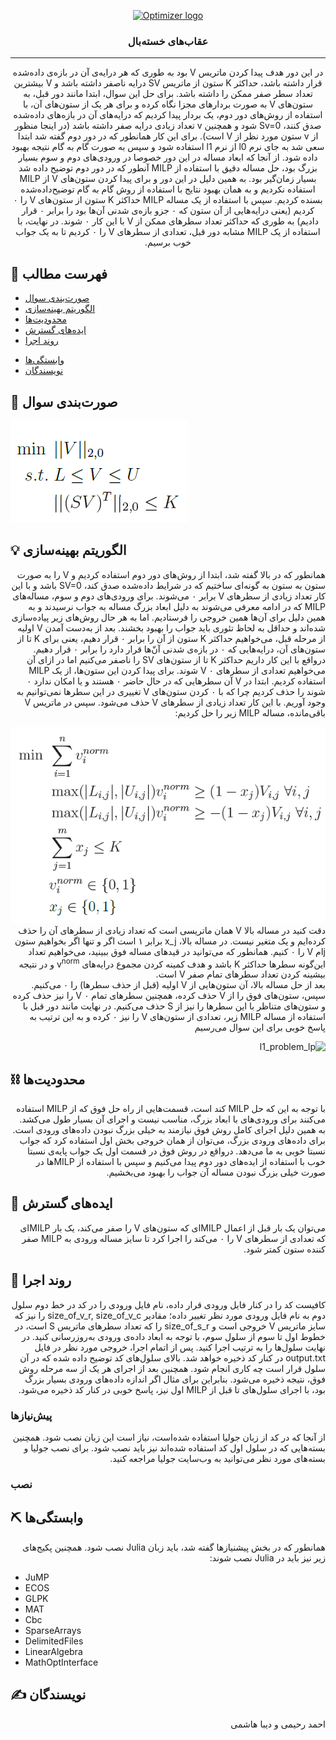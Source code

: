 <p align="center">
  <a href="" rel="noopener">
 <img src="http://optimizer.math.sharif.edu/wp-content/uploads/2021/02/optimizer.png" alt="Optimizer logo"></a>
</p>
<h3 align="center">عقاب‌های خسته‌بال</h3>

---

<div dir = "rtl">
<p align="center"> در این دور هدف پیدا کردن ماتریس V بود به طوری که هر درایه‌ی آن در بازه‌ی داده‌شده قرار داشته باشد، حداکثر K ستون از ماتریس SV درایه ناصفر داشته باشد و V بیشترین تعداد سطر صفر ممکن را داشته باشد. 
  برای حل این سوال، ابتدا مانند دور قبل، به ستون‌های V به صورت بردارهای مجزا نگاه کرده و برای هر یک از ستون‌های آن، با استفاده از روش‌های دور دوم، یک بردار پیدا کردیم که درایه‌های آن در بازه‌های داده‌شده صدق کنند، Sv=0 شود و همچنین v تعداد زیادی درایه صفر داشته باشد (در اینجا منظور از v ستون مورد نظر از V است). برای این کار همانطور که در دور دوم گفته شد ابتدا سعی شد به جای نرم l0 از نرم l1 استفاده شود و سپس به صورت گام به گام نتیجه بهبود داده شود. از آنجا که ابعاد مساله در این دور خصوصا در ورودی‌های دوم و سوم بسیار بزرگ بود، حل مساله دقیق با استفاده از MILP آنطور که در دور دوم توضیح داده شد بسیار زمان‌گیر بود. به همین دلیل در این دور و برای پیدا کردن ستون‌های V از MILP استفاده نکردیم و به همان بهبود نتایج با استفاده از روش گام به گام توضیح‌داده‌شده بسنده کردیم.  
  سپس با استفاده از یک مساله MILP حداکثر K ستون از ستون‌های V را ۰ کردیم (یعنی درایه‌هایی از آن ستون که ۰ جزو بازه‌ی شدنی آن‌ها بود را برابر ۰ قرار دادیم) به طوری که حداکثر تعداد سطرهای ممکن از V با این کار ۰ شوند.  
  در نهایت، با استفاده از یک MILP مشابه دور قبل، تعدادی از سطرهای V را ۰ کردیم تا به یک جواب خوب برسیم.
    <br> 
</p>
 </div>

## 📝 فهرست مطالب
- [صورت‌بندی سوال](#problem_statement)
- [الگوریتم بهینه‌سازی](#idea)
- [محدودیت‌ها](#limitations)
- [ایده‌های گسترش](#future_scope)
- [روند اجرا](#getting_started)
<!--- - [نحوه استفاده](#usage) --->
- [وابستگی‌ها](#tech_stack)
- [نویسندگان](#authors)
<!--- - [قدردانی](#acknowledgments) --->

## 🧐 صورت‌بندی سوال <a name = "problem_statement"></a>
![main_problem](https://github.com/AhmadRHM/Optimizer2021_Round5/blob/main/images/main_problem.png)

## 💡 الگوریتم بهینه‌سازی <a name = "idea"></a>
<div dir = "rtl">
  همانطور که در بالا گفته شد، ابتدا از روش‌های دور دوم استفاده کردیم و V را به صورت ستون به ستون به گونه‌ای ساختیم که در شرایط داده‌شده صدق کند، SV=0 باشد و با این کار تعداد زیادی از سطرهای V برابر ۰ می‌شوند. برای ورودی‌های دوم و سوم، مساله‌های MILP که در ادامه معرفی می‌شوند به دلیل ابعاد بزرگ مساله به جواب نرسیدند و به همین دلیل برای آن‌ها همین خروجی را فرستادیم. اما به هر حال روش‌های زیر پیاده‌سازی شده‌اند و حداقل به لحاظ تئوری باید جواب را بهبود بخشند.  
  بعد از به‌دست آمدن V اولیه از مرحله قبل، می‌خواهیم حداکثر K ستون از آن را برابر ۰ قرار دهیم، یعنی برای K تا از ستون‌های آن، درایه‌هایی که ۰ در بازه‌ی شدنی آن‌ّها قرار دارد را برابر ۰ قرار دهیم. درواقع با این کار داریم حداکثر K تا از ستون‌های SV را ناصفر می‌کنیم اما در ازای آن می‌خواهیم تعدادی از سطرهای V ۰ شوند. برای پیدا کردن این ستون‌ها، از یک MILP استفاده کردیم. ابتدا در V آن سطرهایی که در حال حاضر ۰ هستند و یا امکان ندارد ۰ شوند را حذف کردیم چرا که با ۰ کردن ستون‌های V تغییری در این سطرها نمی‌توانیم به وجود آوریم. با این کار تعداد زیادی از سطرهای V حذف می‌شود. سپس در ماتریس V باقی‌مانده، مساله MILP زیر را حل کردیم:  
  
![l1_problem](https://github.com/AhmadRHM/Optimizer2021_Round5/blob/main/images/cols_MILP.png)  
  دقت کنید در مساله بالا V همان ماتریسی است که تعداد زیادی از سطرهای آن را حذف کرده‌ایم و یک متغیر نیست. در مساله بالا، x_j برابر ۱ است اگر و تنها اگر بخواهیم ستون jام V را ۰ کنیم. همانطور که می‌توانید در قیدهای مساله فوق ببینید، می‌خواهیم تعداد این‌گونه سطرها حداکثر K باشد و هدف کمینه کردن مجموع درایه‌های
  v<sup>norm</sup>
و در نتیجه بیشینه کردن تعداد سطرهای تمام صفر V است.  
  بعد از حل مساله بالا، آن ستون‌هایی از V اولیه (قبل از حذف سطرها) را ۰ می‌کنیم. سپس، ستون‌های فوق را از V حذف کرده، همچنین سطرهای تمام ۰ V را نیز حذف کرده و ستون‌های متناظر با این سطرها را نیز از S حذف می‌کنیم. در نهایت مانند دور قبل با استفاده از مساله MILP زیر، تعدادی از ستون‌های V را نیز ۰ کرده و به این ترتیب به پاسخ خوبی برای این سوال می‌رسیم

![l1_problem_lp](https://github.com/AhmadRHM/Optimizer2021_Round2/blob/main/images/rows_MILP.png)   
</div>

## ⛓️ محدودیت‌ها <a name = "limitations"></a>
  <div dir = "rtl">
  با توجه به این که حل MILP کند است، قسمت‌هایی از راه حل فوق که از MILP استفاده می‌کنند برای ورودی‌های با ابعاد بزرگ، مناسب نیست و اجرای آن بسیار طول می‌کشد. به همین دلیل اجرای کامل روش فوق نیازمند به خیلی بزرگ نبودن داده‌های ورودی است. برای داده‌های ورودی بزرگ، می‌توان از همان خروجی بخش اول استفاده کرد که جواب نسبتا خوبی به ما می‌دهد. درواقع در روش فوق در قسمت اول یک جواب پایه‌ی نسبتا خوب با استفاده از ایده‌های دور دوم پیدا می‌کنیم و سپس با استفاده از MILPها در صورت خیلی بزرگ نبودن مساله آن جواب را بهبود می‌بخشیم.
  </div>
  
## 🚀 ایده‌های گسترش <a name = "future_scope"></a>
<div dir = "rtl">
می‌توان یک بار قبل از اعمال MILPای که ستون‌های V را صفر می‌کند، یک بار MILPای که تعدادی از سطرهای V را ۰ می‌کند را اجرا کرد تا سایز مساله ورودی به MILP صفر کننده ستون کمتر شود.
</div>

## 🏁 روند اجرا <a name = "getting_started"></a>
<div dir = "rtl">
کافیست کد را در کنار فایل ورودی قرار داده، نام فایل ورودی را در کد در خط دوم سلول دوم به نام فایل ورودی مورد نظر تغییر داده؛ مقادیر size_of_v_r, size_of_v_c  را نیز که سایز ماتریس V خروجی است و size_of_s_r را که تعداد سطرهای ماتریس S است، در خطوط اول تا سوم از سلول سوم، با توجه به ابعاد داده‌ی ورودی به‌روزرسانی کنید. در نهایت سلول‌ها را به ترتیب اجرا کنید. پس از اتمام اجرا، خروجی مورد نظر در فایل output.txt در کنار کد ذخیره خواهد شد. بالای سلول‌های کد توضیح داده شده که در آن سلول قرار است چه کاری انجام شود. همچنین بعد از اجرای هر یک از سه مرحله روش فوق، نتیجه ذخیره می‌شود. بنابراین برای مثال اگر اندازه داده‌های ورودی بسیار بزرگ بود، با اجرای سلول‌های تا قبل از MILP اول نیز، پاسخ خوبی در کنار کد ذخیره می‌شود.
</div>

### پیش‌نیازها
<div dir = "rtl">
  از آنجا که در کد از زبان جولیا استفاده شده‌است، نیاز است این زبان نصب شود. همچنین بسته‌هایی که در سلول اول کد استفاده شده‌اند نیز باید نصب شود. برای نصب جولیا و بسته‌های مورد نظر می‌توانید به وب‌سایت جولیا مراجعه کنید.
  </div>

### نصب

## ⛏️ وابستگی‌ها <a name = "tech_stack"></a>
<div dir = "rtl">
همانطور که در بخش پیشنیازها گفته شد، باید زبان Julia نصب شود.
  همچنین پکیج‌های زیر نیز باید در Julia نصب شوند:
</div>
  
  
* JuMP
* ECOS
* GLPK
* MAT
* Cbc
* SparseArrays
* DelimitedFiles 
* LinearAlgebra
* MathOptInterface

## ✍️ نویسندگان <a name = "authors"></a>
<div dir = "rtl">
 احمد رحیمی و دیبا هاشمی
</div>
<!---## 🎉 قدردانی <a name = "acknowledgments"></a>
تشکر از هر کسی که به نحوی در گسترش این کد به شما کمک کرده است
--->
